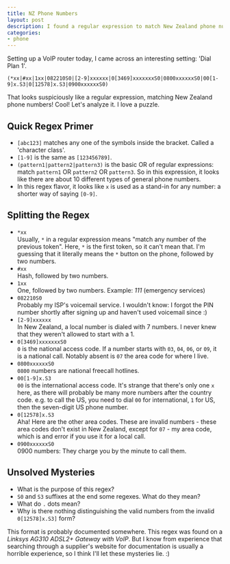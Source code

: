 ```yaml
---
title: NZ Phone Numbers
layout: post
description: I found a regular expression to match New Zealand phone numbers
categories:
- phone
---
```


Setting up a VoIP router today, I came across an interesting setting: 'Dial Plan 1'.

    (*xx|#xx|1xx|082210S0|[2-9]xxxxxx|0[3469]xxxxxxxS0|0800xxxxxxS0|00[1-9]x.S3|0[12578]x.S3|0900xxxxxxS0)

That looks suspiciously like a regular expression, matching New Zealand phone
numbers! Cool! Let's analyze it. I love a puzzle.

## Quick Regex Primer

- `[abc123]` matches any one of the symbols inside the bracket. Called a
  'character class'.
- `[1-9]` is the same as `[123456789]`.
- `(pattern1|pattern2|pattern3)` is the basic OR of regular expressions: match
  `pattern1` OR `pattern2` OR `pattern3`. So in this expression, it looks like
  there are about 10 different types of general phone numbers.
- In this regex flavor, it looks like `x` is used as a stand-in for any number:
  a shorter way of saying `[0-9]`.

## Splitting the Regex

- `*xx`  
  Usually, `*` in a regular expression means "match any number of the previous
  token". Here, `*` is the first token, so it can't mean that. I'm guessing
  that it literally means the `*` button on the phone, followed by two numbers.
- `#xx`  
  Hash, followed by two numbers.
- `1xx`  
  One, followed by two numbers. Example: _111_ (emergency services)
- `082210S0`  
  Probably my ISP's voicemail service. I wouldn't know: I forgot the PIN number
  shortly after signing up and haven't used voicemail since :)
- `[2-9]xxxxxx`  
  In New Zealand, a local number is dialed with 7 numbers. I never knew that 
  they weren't allowed to start with a 1. 
- `0[3469]xxxxxxxS0`  
  `0` is the national access code.
  If a number starts with `03`, `04`, `06`, or `09`, it is a national call.
  Notably absent is `07` the area code for where I live.
- `0800xxxxxxS0`  
  `0800` numbers are national freecall hotlines.
- `00[1-9]x.S3`  
  `00` is the international access code. It's strange that there's only one `x`
  here, as there will probably be many more numbers after the country code.
  e.g. to call the US, you need to dial `00` for international, `1` for US,
  then the seven-digit US phone number.
- `0[12578]x.S3`  
  Aha! Here are the other area codes. These are invalid numbers - these area
  codes don't exist in New Zealand, except for `07` - my area code, which is 
  and error if you use it for a local call. 
- `0900xxxxxxS0`  
  0900 numbers: They charge you by the minute to call them.

## Unsolved Mysteries

- What is the purpose of this regex?
- `S0` and `S3` suffixes at the end some regexes. What do they mean?
- What do `.` dots mean?
- Why is there nothing distinguishing the valid numbers from the invalid
  `0[12578]x.S3]` form?

This format is probably documented somewhere. This regex was found on a
_Linksys AG310 ADSL2+ Gateway with VoIP_. But I know from experience that
searching through a supplier's website for documentation is usually a 
horrible experience, so I think I'll let these mysteries lie. :)
